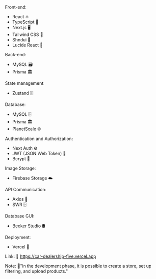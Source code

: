 Front-end:
- React ⚛️
- TypeScript 📜
- Next.js 🖥️
- Tailwind CSS 🎨
- Shndui 🌌
- Lucide React 🎨

Back-end:
- MySQL 🗃️
- Prisma 🏛️

State management:
- Zustand 🗄️

Database:
- MySQL 🗄️
- Prisma 🏛️
- PlanetScale 🌐

Authentication and Authorization:
- Next Auth ⚙️
- JWT (JSON Web Token) 🎫
- Bcrypt 🔐

Image Storage:
- Firebase Storage ☁️

API Communication:
- Axios 📡
- SWR 🗄️

Database GUI:
- Beeker Studio 🛢️

Deployment:
- Vercel 🚀

Link: 🔗 https://car-dealership-five.vercel.app

Note: 📝"In the development phase, it is possible to create a store, set up filtering, and upload products."
